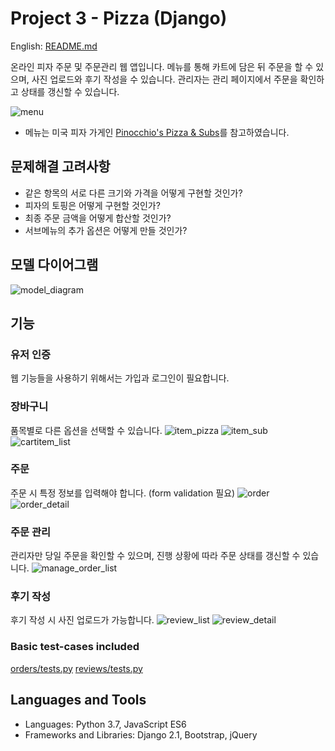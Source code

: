 # Project 3 - Pizza (Django)

English: [README.md](https://github.com/syntaxkim/project3-pizza/blob/master/README.md)

온라인 피자 주문 및 주문관리 웹 앱입니다. 메뉴를 통해 카트에 담은 뒤 주문을 할 수 있으며, 사진 업로드와 후기 작성을 수 있습니다. 관리자는 관리 페이지에서 주문을 확인하고 상태를 갱신할 수 있습니다.

![menu](https://github.com/syntaxkim/project3-pizza/blob/master/screenshots/menu.png?raw=true)
* 메뉴는 미국 피자 가게인 [Pinocchio's Pizza & Subs](http://www.pinocchiospizza.net/menu.html)를 참고하였습니다.


## 문제해결 고려사항
* 같은 항목의 서로 다른 크기와 가격을 어떻게 구현할 것인가?
* 피자의 토핑은 어떻게 구현할 것인가?
* 최종 주문 금액을 어떻게 합산할 것인가?
* 서브메뉴의 추가 옵션은 어떻게 만들 것인가?


## 모델 다이어그램
![model_diagram](https://github.com/syntaxkim/project3-pizza/blob/master/screenshots/model_diagram.png?raw=true)


## 기능

### 유저 인증
웹 기능들을 사용하기 위해서는 가입과 로그인이 필요합니다.


### 장바구니
품목별로 다른 옵션을 선택할 수 있습니다.
![item_pizza](https://github.com/syntaxkim/project3-pizza/blob/master/screenshots/item_pizza.png?raw=true)
![item_sub](https://github.com/syntaxkim/project3-pizza/blob/master/screenshots/item_sub.png?raw=true)
![cartitem_list](https://github.com/syntaxkim/project3-pizza/blob/master/screenshots/cartitem_list.png?raw=true)


### 주문
주문 시 특정 정보를 입력해야 합니다. (form validation 필요)
![order](https://github.com/syntaxkim/project3-pizza/blob/master/screenshots/order.png?raw=true)
![order_detail](https://github.com/syntaxkim/project3-pizza/blob/master/screenshots/order_detail.png?raw=true)


### 주문 관리
관리자만 당일 주문을 확인할 수 있으며, 진행 상황에 따라 주문 상태를 갱신할 수 있습니다.
![manage_order_list](https://github.com/syntaxkim/project3-pizza/blob/master/screenshots/manage_order_list.png?raw=true)


### 후기 작성
후기 작성 시 사진 업로드가 가능합니다.
![review_list](https://github.com/syntaxkim/project3-pizza/blob/master/screenshots/review_list.png?raw=true)
![review_detail](https://github.com/syntaxkim/project3-pizza/blob/master/screenshots/review_detail.png?raw=true)


### Basic test-cases included
[orders/tests.py](https://github.com/syntaxkim/project3-pizza/blob/master/orders/tests.py)
[reviews/tests.py](https://github.com/syntaxkim/project3-pizza/blob/master/reviews/tests.py)


## Languages and Tools
* Languages: Python 3.7, JavaScript ES6
* Frameworks and Libraries: Django 2.1, Bootstrap, jQuery
